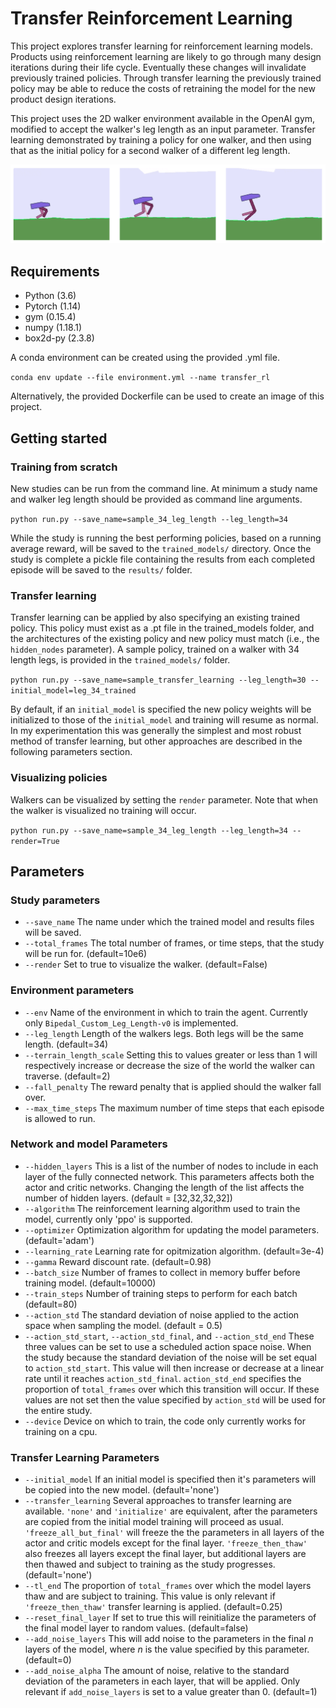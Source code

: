 # Transfer Reinforcement Learning

This project explores transfer learning for reinforcement learning models. Products using reinforcement learning are likely to go through many design iterations during their life cycle. Eventually these changes will invalidate previously trained policies. Through transfer learning the previously trained policy may be able to reduce the costs of retraining the model for the new product design iterations.

This project uses the 2D walker environment available in the OpenAI gym, modified to accept the walker's leg length as an input parameter. Transfer learning demonstrated by training a policy for one walker, and then using that as the initial policy for a second walker of a different leg length.

![](https://raw.githubusercontent.com/ryerkerk/transfer_rl/master/images/sample_walkers.png)

## Requirements

- Python (3.6)
- Pytorch (1.14)
- gym (0.15.4)
- numpy (1.18.1)
- box2d-py (2.3.8)

A conda environment can be created using the provided .yml file.

`conda env update --file environment.yml --name transfer_rl`

Alternatively, the provided Dockerfile can be used to create an image of this project.

## Getting started

### Training from scratch
New studies can be run from the command line. At minimum a study name and walker leg length should be provided as command line arguments.

`python run.py --save_name=sample_34_leg_length --leg_length=34`

While the study is running the best performing policies, based on a running average reward, will be saved to the `trained_models/` directory. Once the study is complete a pickle file containing the results from each completed episode will be saved to the `results/` folder.

### Transfer learning
Transfer learning can be applied by also specifying an existing trained policy. This policy must exist as a .pt file in the trained_models folder, and the architectures of the existing policy and new policy must match (i.e., the `hidden_nodes` parameter). A sample policy, trained on a walker with 34 length legs, is provided in the `trained_models/` folder.

`python run.py --save_name=sample_transfer_learning --leg_length=30 --initial_model=leg_34_trained`

By default, if an `initial_model` is specified the new policy weights will be initialized to those of the `initial_model` and training will resume as normal. In my experimentation this was generally the simplest and most robust method of transfer learning, but other approaches are described in the following parameters section.

### Visualizing policies

Walkers can be visualized by setting the `render` parameter. Note that when the walker is visualized no training will occur.

`python run.py --save_name=sample_34_leg_length --leg_length=34 --render=True`

## Parameters

### Study parameters
- `--save_name` The name under which the trained model and results files will be saved.
- `--total_frames` The total number of frames, or time steps, that the study will be run for. (default=10e6)
- `--render` Set to true to visualize the walker. (default=False)

### Environment parameters
- `--env` Name of the environment in which to train the agent. Currently only `Bipedal_Custom_Leg_Length-v0` is implemented.
- `--leg_length` Length of the walkers legs. Both legs will be the same length. (default=34)
- `--terrain_length_scale` Setting this to values greater or less than 1 will respectively increase or decrease the size of the world the walker can traverse. (default=2)
- `--fall_penalty` The reward penalty that is applied should the walker fall over.
- `--max_time_steps` The maximum number of time steps that each episode is allowed to run.

### Network and model Parameters
- `--hidden_layers` This is a list of the number of nodes to include in each layer of the fully connected network. This parameters affects both the actor and critic networks. Changing the length of the list affects the number of hidden layers. (default = [32,32,32,32])
- `--algorithm` The reinforcement learning algorithm used to train the model, currently only 'ppo' is supported.
- `--optimizer` Optimization algorithm for updating the model parameters. (default='adam')
- `--learning_rate` Learning rate for opitmization algorithm. (default=3e-4)
- `--gamma` Reward discount rate. (default=0.98)
- `--batch_size` Number of frames to collect in memory buffer before training model. (default=10000)
- `--train_steps` Number of training steps to perform for each batch (default=80)
- `--action_std` The standard deviation of noise applied to the action space when sampling the model. (default = 0.5)
- `--action_std_start`, `--action_std_final`, and `--action_std_end` These three values can be set to use a scheduled action space noise. When the study because the standard deviation of the noise will be set equal to `action_std_start`. This value will then increase or decrease at a linear rate until it reaches `action_std_final`. `action_std_end` specifies the proportion of `total_frames` over which this transition will occur. If these values are not set then the value specified by `action_std` will be used for the entire study.
- `--device` Device on which to train, the code only currently works for training on a cpu.

### Transfer Learning Parameters
- `--initial_model` If an initial model is specified then it's parameters will be copied into the new model. (default='none')
- `--transfer_learning` Several approaches to transfer learning are available. `'none'` and `'initialize'` are equivalent, after the parameters are copied from the initial model training will proceed as usual. `'freeze_all_but_final'` will freeze the the parameters in all layers of the actor and critic models except for the final layer. `'freeze_then_thaw'` also freezes all layers except the final layer, but additional layers are then thawed and subject to training as the study progresses. (default='none')
- `--tl_end` The proportion of `total_frames` over which the model layers thaw and are subject to training. This value is only relevant if `'freeze_then_thaw'` transfer learning is applied. (default=0.25)
- `--reset_final_layer` If set to true this will reinitialize the parameters of the final model layer to random values. (default=false)
- `--add_noise_layers` This will add noise to the parameters in the final *n* layers of the model, where *n* is the value specified by this parameter. (default=0)
- `--add_noise_alpha` The amount of noise, relative to the standard deviation of the parameters in each layer, that will be applied. Only relevant if `add_noise_layers` is set to a value greater than 0. (default=1)
